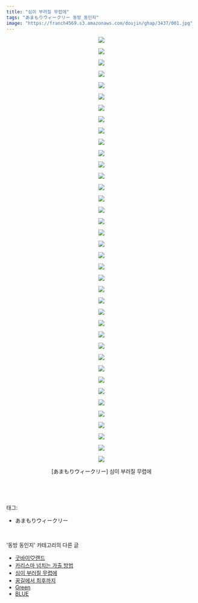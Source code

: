 ```yaml
---
title: "심이 부러질 무렵에"
tags: "あまもりウィークリー 동방_동인지"
image: "https://franch4569.s3.amazonaws.com/doujin/ghap/3437/001.jpg"
---
```

<div class="article">
<p style="text-align: center; clear: none; float: none;"><img src="{{ site.imgserver2 }}/ghap/3437/001.jpg"/></p>
<p style="text-align: center; clear: none; float: none;"><img src="{{ site.imgserver2 }}/ghap/3437/002.jpg"/></p>
<p style="text-align: center; clear: none; float: none;"><img src="{{ site.imgserver2 }}/ghap/3437/003.jpg"/></p>
<p style="text-align: center; clear: none; float: none;"><img src="{{ site.imgserver2 }}/ghap/3437/004.jpg"/></p>
<p style="text-align: center; clear: none; float: none;"><img src="{{ site.imgserver2 }}/ghap/3437/005.jpg"/></p>
<p style="text-align: center; clear: none; float: none;"><img src="{{ site.imgserver2 }}/ghap/3437/006.jpg"/></p>
<p style="text-align: center; clear: none; float: none;"><img src="{{ site.imgserver2 }}/ghap/3437/007.jpg"/></p>
<p style="text-align: center; clear: none; float: none;"><img src="{{ site.imgserver2 }}/ghap/3437/008.jpg"/></p>
<p style="text-align: center; clear: none; float: none;"><img src="{{ site.imgserver2 }}/ghap/3437/009.jpg"/></p>
<p style="text-align: center; clear: none; float: none;"><img src="{{ site.imgserver2 }}/ghap/3437/010.jpg"/></p>
<p style="text-align: center; clear: none; float: none;"><img src="{{ site.imgserver2 }}/ghap/3437/011.jpg"/></p>
<p style="text-align: center; clear: none; float: none;"><img src="{{ site.imgserver2 }}/ghap/3437/012.jpg"/></p>
<p style="text-align: center; clear: none; float: none;"><img src="{{ site.imgserver2 }}/ghap/3437/013.jpg"/></p>
<p style="text-align: center; clear: none; float: none;"><img src="{{ site.imgserver2 }}/ghap/3437/014.jpg"/></p>
<p style="text-align: center; clear: none; float: none;"><img src="{{ site.imgserver2 }}/ghap/3437/015.jpg"/></p>
<p style="text-align: center; clear: none; float: none;"><img src="{{ site.imgserver2 }}/ghap/3437/016.jpg"/></p>
<p style="text-align: center; clear: none; float: none;"><img src="{{ site.imgserver2 }}/ghap/3437/017.jpg"/></p>
<p style="text-align: center; clear: none; float: none;"><img src="{{ site.imgserver2 }}/ghap/3437/018.jpg"/></p>
<p style="text-align: center; clear: none; float: none;"><img src="{{ site.imgserver2 }}/ghap/3437/019.jpg"/></p>
<p style="text-align: center; clear: none; float: none;"><img src="{{ site.imgserver2 }}/ghap/3437/020.jpg"/></p>
<p style="text-align: center; clear: none; float: none;"><img src="{{ site.imgserver2 }}/ghap/3437/021.jpg"/></p>
<p style="text-align: center; clear: none; float: none;"><img src="{{ site.imgserver2 }}/ghap/3437/022.jpg"/></p>
<p style="text-align: center; clear: none; float: none;"><img src="{{ site.imgserver2 }}/ghap/3437/023.jpg"/></p>
<p style="text-align: center; clear: none; float: none;"><img src="{{ site.imgserver2 }}/ghap/3437/024.jpg"/></p>
<p style="text-align: center; clear: none; float: none;"><img src="{{ site.imgserver2 }}/ghap/3437/025.jpg"/></p>
<p style="text-align: center; clear: none; float: none;"><img src="{{ site.imgserver2 }}/ghap/3437/026.jpg"/></p>
<p style="text-align: center; clear: none; float: none;"><img src="{{ site.imgserver2 }}/ghap/3437/027.jpg"/></p>
<p style="text-align: center; clear: none; float: none;"><img src="{{ site.imgserver2 }}/ghap/3437/028.jpg"/></p>
<p style="text-align: center; clear: none; float: none;"><img src="{{ site.imgserver2 }}/ghap/3437/029.jpg"/></p>
<p style="text-align: center; clear: none; float: none;"><img src="{{ site.imgserver2 }}/ghap/3437/030.jpg"/></p>
<p style="text-align: center; clear: none; float: none;"><img src="{{ site.imgserver2 }}/ghap/3437/031.jpg"/></p>
<p style="text-align: center; clear: none; float: none;"><img src="{{ site.imgserver2 }}/ghap/3437/032.jpg"/></p>
<p style="text-align: center; clear: none; float: none;"><img src="{{ site.imgserver2 }}/ghap/3437/033.jpg"/></p>
<p style="text-align: center; clear: none; float: none;"><img src="{{ site.imgserver2 }}/ghap/3437/034.jpg"/></p>
<p style="text-align: center; clear: none; float: none;"><img src="{{ site.imgserver2 }}/ghap/3437/035.jpg"/></p>
<p style="text-align: center; clear: none; float: none;"><img src="{{ site.imgserver2 }}/ghap/3437/036.jpg"/></p>
<p style="text-align: center; clear: none; float: none;"><img src="{{ site.imgserver2 }}/ghap/3437/037.jpg"/></p>
<p style="text-align: center; clear: none; float: none;"><img src="{{ site.imgserver2 }}/ghap/3437/038.jpg"/></p>
<p style="text-align: center; clear: none; float: none;">[あまもりウィークリー] 심이 부러질 무렵에</p>
<p><br/></p>
</div><br/>
<div class="tagTrail">
<p>태그: </p>
<ul>
<li>あまもりウィークリー</li>
</ul>
</div><br/>
<div class="another">
<p>'동방 동인지' 카테고리의 다른 글</p>
<ul>
<li><a href="/ghap_3441">굿바이♡랜드</a></li>
<li><a href="/ghap_3439">카리스마 넘치는 가출 방법</a></li>
<li><a href="/ghap_3437">심이 부러질 무렵에</a></li>
<li><a href="/ghap_3436">꿈길에서 최후까지</a></li>
<li><a href="/ghap_3419">Green</a></li>
<li><a href="/ghap_3418">BLUE</a></li>
</ul>
</div><br/>
<div class="cb_module cb_fluid">
<div class="cb_wrt cb_profile">
</div><!-- commentList close -->
</div><br/>
